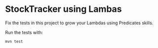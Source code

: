# StockTracker using Lambas

Fix the tests in this project to grow your Lambdas using Predicates skills.

Run the tests with:

```java
mvn test
```